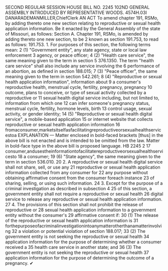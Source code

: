 SECOND REGULAR SESSION
HOUSE BILL NO. 2245
102ND GENERAL ASSEMBLY
INTRODUCED BY REPRESENTATIVE WOODS.
4574H.03I DANARADEMANMILLER,ChiefClerk
AN ACT
To amend chapter 191, RSMo, by adding thereto one new section relating to reproductive or
sexual health application information.
Be it enacted by the General Assembly of the state of Missouri, as follows:
Section A. Chapter 191, RSMo, is amended by adding thereto one new section, to be
2 known as section 191.753, to read as follows:
191.753. 1. For purposes of this section, the following terms mean:
2 (1) "Government entity", any state agency, state or local law enforcement
3 agency, or peace officer;
4 (2) "Health care service", the same meaning given to the term in section
5 376.1350. The term "health care service" shall also include any service involving the
6 performance of an abortion, as defined in section 188.015;
7 (3) "Peace officer", the same meaning given to the term in section 542.261;
8 (4) "Reproductive or sexual health application information", information about
9 a consumer's reproductive health, menstrual cycle, fertility, pregnancy, pregnancy
10 outcome, plans to conceive, or type of sexual activity collected by a reproductive or
11 sexual health digital service including, but not limited to, information from which one
12 can infer someone's pregnancy status, menstrual cycle, fertility, hormone levels, birth
13 control usage, sexual activity, or gender identity;
14 (5) "Reproductive or sexual health digital service", a mobile-based application
15 or internet website that collects reproductive or sexual health application information
16 fromaconsumer,marketsitselfasfacilitatingreproductiveorsexualhealthservicestoa
EXPLANATION — Matter enclosed in bold-faced brackets [thus] in the above bill is not enacted and is
intended to be omitted from the law. Matter in bold-face type in the above bill is proposed language.
HB 2245 2
17 consumer,andusestheinformationtofacilitatereproductiveorsexualhealthservicesto
18 a consumer;
19 (6) "State agency", the same meaning given to the term in section 536.010.
20 2. A reproductive or sexual health digital service shall not share, sell, or use any
21 reproductive or sexual health application information collected from any consumer for
22 any purpose without obtaining affirmative consent from the consumer foreach instance
23 of sharing, selling, or using such information.
24 3. Except for the purpose of a criminal investigation as described in subsection 4
25 of this section, a government entity shall not require a reproductive or sexual health
26 digital service to release any reproductive or sexual health application information.
27 4. The provisions of this section shall not prohibit the release of reproductive or
28 sexual health application information to a government entity without the consumer's
29 affirmative consent if:
30 (1) The release of the reproductive or sexual health application information is
31 forthepurposeofacriminalinvestigationintoanymatterotherthanamatterinvolving
32 a violation or potential violation of section 188.017;
33 (2) The government entity is not seeking the reproductive or sexual health
34 application information for the purpose of determining whether a consumer received a
35 health care service in another state; and
36 (3) The government entity is not seeking the reproductive or sexual health
37 application information for the purpose of determining the outcome of a pregnancy.
✔